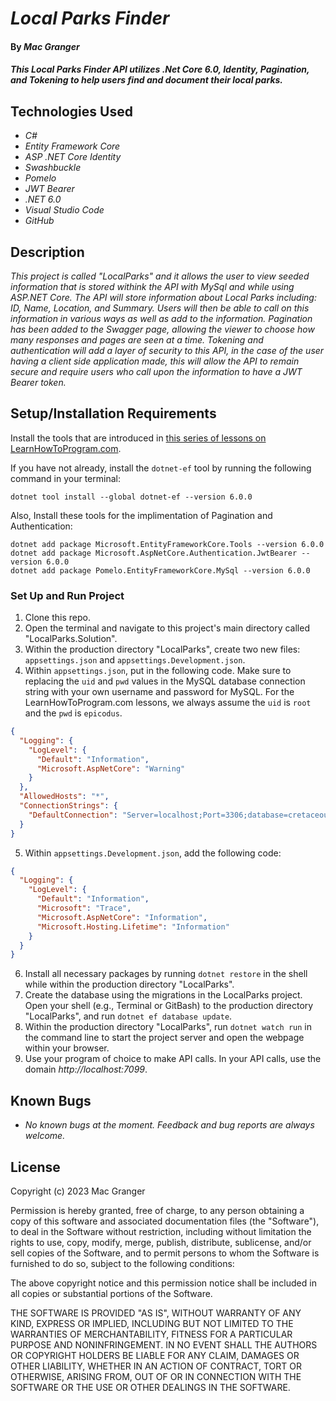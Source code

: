 # _Local Parks Finder_

#### By _**Mac Granger**_

#### _This Local Parks Finder API utilizes .Net Core 6.0, Identity, Pagination, and Tokening to help users find and document their local parks._

## Technologies Used

* _C#_
* _Entity Framework Core_
* _ASP .NET Core Identity_
* _Swashbuckle_
* _Pomelo_
* _JWT Bearer_
* _.NET 6.0_
* _Visual Studio Code_
* _GitHub_

## Description

_This project is called "LocalParks" and it allows the user to view seeded information that is stored withink the API with MySql and while using ASP.NET Core. The API will store information about Local Parks including: ID, Name, Location, and Summary. Users will then be able to call on this information in various ways as well as add to the information. Pagination has been added to the Swagger page, allowing the viewer to choose how many responses and pages are seen at a time. Tokening and authentication will add a layer of security to this API, in the case of the user having a client side application made, this will allow the API to remain secure and require users who call upon the information to have a JWT Bearer token._

## Setup/Installation Requirements

Install the tools that are introduced in [this series of lessons on LearnHowToProgram.com](https://www.learnhowtoprogram.com/c-and-net/getting-started-with-c).

If you have not already, install the `dotnet-ef` tool by running the following command in your terminal:

```
dotnet tool install --global dotnet-ef --version 6.0.0
```

Also, Install these tools for the implimentation of Pagination and Authentication:

```
dotnet add package Microsoft.EntityFrameworkCore.Tools --version 6.0.0
dotnet add package Microsoft.AspNetCore.Authentication.JwtBearer --version 6.0.0
dotnet add package Pomelo.EntityFrameworkCore.MySql --version 6.0.0

```


### Set Up and Run Project

1. Clone this repo.
2. Open the terminal and navigate to this project's main directory called "LocalParks.Solution".
3. Within the production directory "LocalParks", create two new files: `appsettings.json` and `appsettings.Development.json`.
4. Within `appsettings.json`, put in the following code. Make sure to replacing the `uid` and `pwd` values in the MySQL database connection string with your own username and password for MySQL. For the LearnHowToProgram.com lessons, we always assume the `uid` is `root` and the `pwd` is `epicodus`.

```json
{
  "Logging": {
    "LogLevel": {
      "Default": "Information",
      "Microsoft.AspNetCore": "Warning"
    }
  },
  "AllowedHosts": "*",
  "ConnectionStrings": {
    "DefaultConnection": "Server=localhost;Port=3306;database=cretaceous_api;uid=[YOUR_USERNAME];pwd=[YOUR_MYSQL_PASSWORD];"
  }
}
```

5. Within `appsettings.Development.json`, add the following code:

```json
{
  "Logging": {
    "LogLevel": {
      "Default": "Information",
      "Microsoft": "Trace",
      "Microsoft.AspNetCore": "Information",
      "Microsoft.Hosting.Lifetime": "Information"
    }
  }
}
```

6. Install all necessary packages by running `dotnet restore` in the shell while within the production directory "LocalParks".
6. Create the database using the migrations in the LocalParks project. Open your shell (e.g., Terminal or GitBash) to the production directory "LocalParks", and run `dotnet ef database update`. 
7. Within the production directory "LocalParks", run `dotnet watch run` in the command line to start the project server and open the webpage within your browser. 
9. Use your program of choice to make API calls. In your API calls, use the domain _http://localhost:7099_. 

## Known Bugs

* _No known bugs at the moment. Feedback and bug reports are always welcome._

## License

Copyright (c) 2023 Mac Granger

Permission is hereby granted, free of charge, to any person obtaining a copy
of this software and associated documentation files (the "Software"), to deal
in the Software without restriction, including without limitation the rights
to use, copy, modify, merge, publish, distribute, sublicense, and/or sell
copies of the Software, and to permit persons to whom the Software is
furnished to do so, subject to the following conditions:

The above copyright notice and this permission notice shall be included in all
copies or substantial portions of the Software.

THE SOFTWARE IS PROVIDED "AS IS", WITHOUT WARRANTY OF ANY KIND, EXPRESS OR
IMPLIED, INCLUDING BUT NOT LIMITED TO THE WARRANTIES OF MERCHANTABILITY,
FITNESS FOR A PARTICULAR PURPOSE AND NONINFRINGEMENT. IN NO EVENT SHALL THE
AUTHORS OR COPYRIGHT HOLDERS BE LIABLE FOR ANY CLAIM, DAMAGES OR OTHER
LIABILITY, WHETHER IN AN ACTION OF CONTRACT, TORT OR OTHERWISE, ARISING FROM,
OUT OF OR IN CONNECTION WITH THE SOFTWARE OR THE USE OR OTHER DEALINGS IN THE
SOFTWARE.